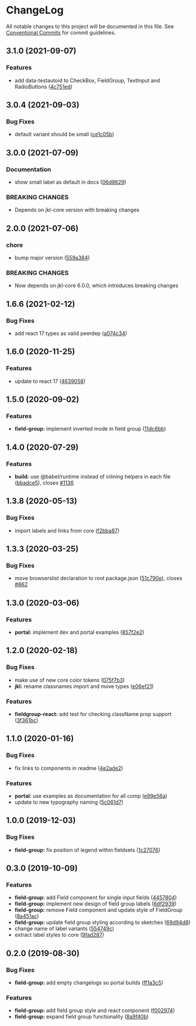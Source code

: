 # ChangeLog

All notable changes to this project will be documented in this file.
See [Conventional Commits](https://conventionalcommits.org) for commit guidelines.

## 3.1.0 (2021-09-07)

### Features

- add data-testautoid to CheckBox, FieldGroup, TextInput and RadioButtons ([4c751ed](https://github.com/fremtind/jokul/commit/4c751ed9b69c1e67670a05d247783c27c8cd76b9))

## 3.0.4 (2021-09-03)

### Bug Fixes

- default variant should be small ([ce1c05b](https://github.com/fremtind/jokul/commit/ce1c05bd9344f03b41ea23068d0f66e20714d134))

## 3.0.0 (2021-07-09)

### Documentation

- show small label as default in docs ([06d9629](https://github.com/fremtind/jokul/commit/06d9629b25b1e2b730cbe5d88dcea621fc213907))

### BREAKING CHANGES

- Depends on jkl-core version with breaking changes

## 2.0.0 (2021-07-06)

### chore

- bump major version ([559a384](https://github.com/fremtind/jokul/commit/559a384a5315931ad2ea7acc8328b383acbdbd8b))

### BREAKING CHANGES

- Now depends on jkl-core 6.0.0, which introduces breaking changes

## 1.6.6 (2021-02-12)

### Bug Fixes

-   add react 17 types as valid peerdep ([a074c34](https://github.com/fremtind/jokul/commit/a074c34dcece089ad6b4c581b8c920c8bdd4f1e0))

## 1.6.0 (2020-11-25)

### Features

-   update to react 17 ([4639058](https://github.com/fremtind/jokul/commit/4639058067eaa9be222825f8ac4f495a1e74cc0f))

## 1.5.0 (2020-09-02)

### Features

-   **field-group:** implement inverted mode in field group ([11dc6bb](https://github.com/fremtind/jokul/commit/11dc6bbca1635383f67fef4bb82de80fe6628c20))

## 1.4.0 (2020-07-29)

### Features

-   **build:** use @babel/runtime instead of inlining helpers in each file ([bbadce5](https://github.com/fremtind/jokul/commit/bbadce52ba4da5d540b479b07273332587bed436)), closes [#1136](https://github.com/fremtind/jokul/issues/1136)

## 1.3.8 (2020-05-13)

### Bug Fixes

-   import labels and links from core ([f2bba87](https://github.com/fremtind/jokul/commit/f2bba87aab70e887e44b11b4f390324ab3fa5a2b))

## 1.3.3 (2020-03-25)

### Bug Fixes

-   move browserslist declaration to root package.json ([51c790e](https://github.com/fremtind/jokul/commit/51c790ea79ca3d667871380c6bfbe85a5738920b)), closes [#862](https://github.com/fremtind/jokul/issues/862)

## 1.3.0 (2020-03-06)

### Features

-   **portal:** implement dev and portal examples ([857f2e2](https://github.com/fremtind/jokul/commit/857f2e29359f9442a7da0c977a94d63dfbdfc194))

## 1.2.0 (2020-02-18)

### Bug Fixes

-   make use of new core color tokens ([075f7b3](https://github.com/fremtind/jokul/commit/075f7b37920805bf780120247461d79c3d8c406e))
-   **jkl:** rename classnames import and move types ([e06ef21](https://github.com/fremtind/jokul/commit/e06ef21062b345d5defab335253041dad7ae6134))

### Features

-   **fieldgroup-react:** add test for checking className prop support ([3f361bc](https://github.com/fremtind/jokul/commit/3f361bc8ce9b172efc712aec1dfded556b4b196b))

## 1.1.0 (2020-01-16)

### Bug Fixes

-   fix links to components in readme ([4e2ade2](https://github.com/fremtind/jokul/commit/4e2ade2f71d4fa1bd80e4e3d823691589207b641))

### Features

-   **portal:** use examples as documentation for all comp ([e99e56a](https://github.com/fremtind/jokul/commit/e99e56ab2f5bf13cd0e72bf010e6472a08ffabe9))
-   update to new typography naming ([5c061d7](https://github.com/fremtind/jokul/commit/5c061d7b52529f83a16cf944db240984b67f5229))

## 1.0.0 (2019-12-03)

### Bug Fixes

-   **field-group:** fix position of legend within fieldsets ([1c27076](https://github.com/fremtind/jokul/commit/1c2707658a9fd3eaef75f3635edc98e180cb13a7))

## 0.3.0 (2019-10-09)

### Features

-   **field-group:** add Field component for single input fields ([4457804](https://github.com/fremtind/jokul/commit/4457804))
-   **field-group:** implement new design of field group labels ([6df2939](https://github.com/fremtind/jokul/commit/6df2939))
-   **field-group:** remove Field component and update style of FieldGroup ([8a451ac](https://github.com/fremtind/jokul/commit/8a451ac))
-   **field-group:** update field group styling according to sketches ([69d94d8](https://github.com/fremtind/jokul/commit/69d94d8))
-   change name of label variants ([554749c](https://github.com/fremtind/jokul/commit/554749c))
-   extract label styles to core ([9fad287](https://github.com/fremtind/jokul/commit/9fad287))

## 0.2.0 (2019-08-30)

### Bug Fixes

-   **field-group:** add empty changelogs so portal builds ([ff1a3c5](https://github.com/fremtind/jokul/commit/ff1a3c5))

### Features

-   **field-group:** add field group style and react component ([f002974](https://github.com/fremtind/jokul/commit/f002974))
-   **field-group:** expand field group functionality ([8a9f40b](https://github.com/fremtind/jokul/commit/8a9f40b))
